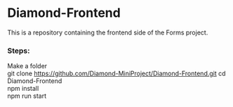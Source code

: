 # Diamond-Frontend
This is a repository containing the frontend side of the Forms project.

### Steps:
Make a folder  
git clone https://github.com/Diamond-MiniProject/Diamond-Frontend.git 
cd Diamond-Frontend  
npm install  
npm run start